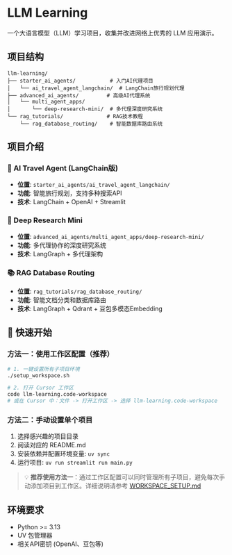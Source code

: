 # LLM Learning

一个大语言模型（LLM）学习项目，收集并改进网络上优秀的 LLM 应用演示。

## 项目结构

```
llm-learning/
├── starter_ai_agents/           # 入门AI代理项目
│   └── ai_travel_agent_langchain/  # LangChain旅行规划代理
├── advanced_ai_agents/         # 高级AI代理系统
│   └── multi_agent_apps/
│       └── deep-research-mini/  # 多代理深度研究系统
└── rag_tutorials/              # RAG技术教程
    └── rag_database_routing/    # 智能数据库路由系统
```

## 项目介绍

### 🚀 AI Travel Agent (LangChain版)
- **位置**: `starter_ai_agents/ai_travel_agent_langchain/`
- **功能**: 智能旅行规划，支持多种搜索API
- **技术**: LangChain + OpenAI + Streamlit

### 🧠 Deep Research Mini 
- **位置**: `advanced_ai_agents/multi_agent_apps/deep-research-mini/`
- **功能**: 多代理协作的深度研究系统
- **技术**: LangGraph + 多代理架构

### 📚 RAG Database Routing
- **位置**: `rag_tutorials/rag_database_routing/`
- **功能**: 智能文档分类和数据库路由
- **技术**: LangGraph + Qdrant + 豆包多模态Embedding

## 🚀 快速开始

### 方法一：使用工作区配置（推荐）

```bash
# 1. 一键设置所有子项目环境
./setup_workspace.sh

# 2. 打开 Cursor 工作区
code llm-learning.code-workspace
# 或在 Cursor 中：文件 -> 打开工作区 -> 选择 llm-learning.code-workspace
```

### 方法二：手动设置单个项目

1. 选择感兴趣的项目目录
2. 阅读对应的 README.md
3. 安装依赖并配置环境变量: `uv sync`
4. 运行项目: `uv run streamlit run main.py`

> 💡 **推荐使用方法一**：通过工作区配置可以同时管理所有子项目，避免每次手动添加项目到工作区。详细说明请参考 [WORKSPACE_SETUP.md](./WORKSPACE_SETUP.md)

## 环境要求

- Python >= 3.13
- UV 包管理器
- 相关API密钥 (OpenAI、豆包等)
